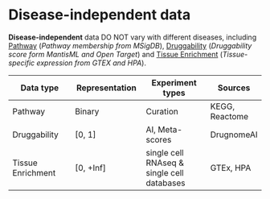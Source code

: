 # Disease-independent data

**Disease-independent** data DO NOT vary with different diseases, including [Pathway](pathways.md) (_Pathway membership from MSigDB_), [Druggability](druggability.md) (_Druggability score form MantisML and Open Target_) and [Tissue Enrichment](tissue-specificity.md) (_Tissue-specific expression from GTEX and HPA_).

<table data-full-width="false"><thead><tr><th width="194">Data type</th><th width="156">Representation</th><th width="228">Experiment types</th><th>Sources</th></tr></thead><tbody><tr><td>Pathway</td><td>Binary</td><td>Curation</td><td>KEGG, Reactome</td></tr><tr><td>Druggability</td><td>[0, 1]</td><td>AI, Meta-scores</td><td>DrugnomeAI</td></tr><tr><td>Tissue Enrichment</td><td>[0, +Inf]</td><td>single cell RNAseq &#x26; single cell databases</td><td>GTEx, HPA</td></tr></tbody></table>

